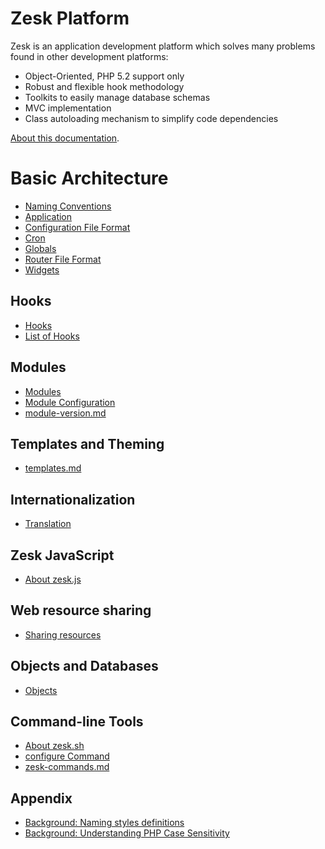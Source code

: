 # Zesk Platform

Zesk is an application development platform which solves many problems found in other development platforms:

- Object-Oriented, PHP 5.2 support only
- Robust and flexible hook methodology
- Toolkits to easily manage database schemas
- MVC implementation
- Class autoloading mechanism to simplify code dependencies

[About this documentation](readme.md).

# Basic Architecture

- [Naming Conventions](zesk-naming.md)
- [Application](application.md)
- [Configuration File Format](router-file-format.md)
- [Cron](cron.md)
- [Globals](globals.md)
- [Router File Format](router-file-format.md)
- [Widgets](widget.md)

## Hooks

- [Hooks](hooks.md)
- [List of Hooks](hooks-list.md)

## Modules

- [Modules](modules.md)
- [Module Configuration](module-conf.md)
- [module-version.md](module-version.md)

## Templates and Theming

- [templates.md](templates.md)

## Internationalization

- [Translation](translation.md)

## Zesk JavaScript

- [About zesk.js](zesk.js.md)

## Web resource sharing

- [Sharing resources](share.md)

## Objects and Databases

- [Objects](objects.md)

## Command-line Tools

- [About zesk.sh](zesk.sh.md)
- [configure Command](command-configure.md)
- [zesk-commands.md](zesk-commands.md)

## Appendix

- [Background: Naming styles definitions](naming-styles-definitions.md)
- [Background: Understanding PHP Case Sensitivity](php-case-sensitivity.md)

